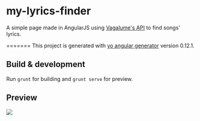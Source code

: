# my-lyrics-finder
A simple page made in AngularJS using  [Vagalume's API](http://api.vagalume.com.br/) to find songs' lyrics.

=======
This project is generated with [yo angular generator](https://github.com/yeoman/generator-angular)
version 0.12.1.

## Build & development

Run `grunt` for building and `grunt serve` for preview.


## Preview

![](http://i.imgur.com/KFu33nK.png)


